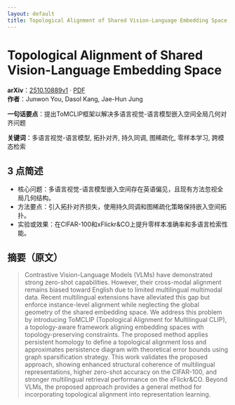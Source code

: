```yaml
---
layout: default
title: Topological Alignment of Shared Vision-Language Embedding Space
---
```


# Topological Alignment of Shared Vision-Language Embedding Space
**arXiv**：[2510.10889v1](https://arxiv.org/abs/2510.10889) · [PDF](https://arxiv.org/pdf/2510.10889.pdf)  
**作者**：Junwon You, Dasol Kang, Jae-Hun Jung  

**一句话要点**：提出ToMCLIP框架以解决多语言视觉-语言模型嵌入空间全局几何对齐问题

**关键词**：多语言视觉-语言模型, 拓扑对齐, 持久同调, 图稀疏化, 零样本学习, 跨模态检索

## 3 点简述
- 核心问题：多语言视觉-语言模型嵌入空间存在英语偏见，且现有方法忽视全局几何结构。
- 方法要点：引入拓扑对齐损失，使用持久同调和图稀疏化策略保持嵌入空间拓扑。
- 实验或效果：在CIFAR-100和xFlickr&CO上提升零样本准确率和多语言检索性能。

## 摘要（原文）

> Contrastive Vision-Language Models (VLMs) have demonstrated strong zero-shot
> capabilities. However, their cross-modal alignment remains biased toward
> English due to limited multilingual multimodal data. Recent multilingual
> extensions have alleviated this gap but enforce instance-level alignment while
> neglecting the global geometry of the shared embedding space. We address this
> problem by introducing ToMCLIP (Topological Alignment for Multilingual CLIP), a
> topology-aware framework aligning embedding spaces with topology-preserving
> constraints. The proposed method applies persistent homology to define a
> topological alignment loss and approximates persistence diagram with
> theoretical error bounds using graph sparsification strategy. This work
> validates the proposed approach, showing enhanced structural coherence of
> multilingual representations, higher zero-shot accuracy on the CIFAR-100, and
> stronger multilingual retrieval performance on the xFlickr&CO. Beyond VLMs, the
> proposed approach provides a general method for incorporating topological
> alignment into representation learning.

